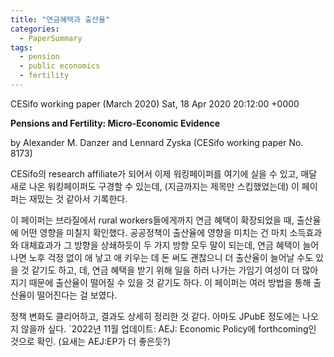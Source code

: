 ```yaml
---
title: "연금혜택과 출산율"
categories:
  - PaperSummary
tags:
  - pension
  - public economics
  - fertility
---
```


<item>
  CESifo working paper (March 2020)
  Sat, 18 Apr 2020 20:12:00 +0000


**Pensions and Fertility: Micro-Economic Evidence**

by Alexander M. Danzer and Lennard Zyska (CESifo working paper No. 8173)

CESifo의 research affiliate가 되어서 이제 워킹페이퍼를 여기에 실을 수 있고, 매달 새로 나온 워킹페이퍼도 구경할 수 있는데, (지금까지는 제목만 스킵했었는데) 이 페이퍼는 재밌는 것 같아서 기록한다.

이 페이퍼는 브라질에서 rural workers들에게까지 연금 혜택이 확장되었을 때, 출산율에 어떤 영향을 미칠지 확인했다. 공공정책이 출산율에 영향을 미치는 건 마치 소득효과와 대체효과가 그 방향을 상쇄하듯이 두 가지 방향 모두 말이 되는데, 연금 혜택이 늘어나면 노후 걱정 없이 애 낳고 애 키우는 데 돈 써도 괜찮으니 더 출산율이 늘어날 수도 있을 것 같기도 하고, 데, 연금 혜택을 받기 위해 일을 하러 나가는 가임기 여성이 더 많아지기 때문에 출산율이 떨어질 수 있을 것 같기도 하다. 이 페이퍼는 여러 방법을 통해 출산율이 떨어진다는 걸 보였다. 

정책 변화도 클리어하고, 결과도 상세히 정리한 것 같다. 아마도 JPubE 정도에는 나오지 않을까 싶다.
`2022년 11월 업데이트: AEJ: Economic Policy에 forthcoming인 것으로 확인. (요새는 AEJ:EP가 더 좋은듯?)
